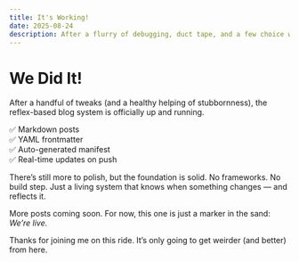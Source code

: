 ```yaml
---
title: It's Working!
date: 2025-08-24
description: After a flurry of debugging, duct tape, and a few choice words — the Reflex-powered blog is alive.
---
```


# We Did It!

After a handful of tweaks (and a healthy helping of stubbornness), the reflex-based blog system is officially up and running.

✅ Markdown posts  
✅ YAML frontmatter  
✅ Auto-generated manifest  
✅ Real-time updates on push  

There’s still more to polish, but the foundation is solid. No frameworks. No build step. Just a living system that knows when something changes — and reflects it.

More posts coming soon. For now, this one is just a marker in the sand: *We’re live.*

Thanks for joining me on this ride. It’s only going to get weirder (and better) from here.
